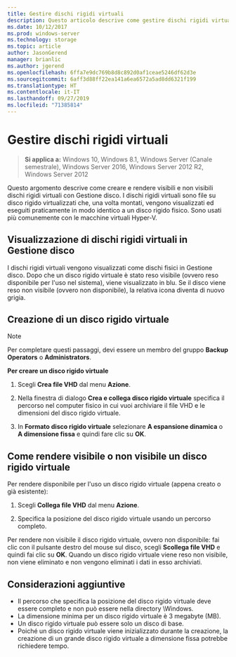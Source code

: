 ```yaml
---
title: Gestire dischi rigidi virtuali
description: Questo articolo descrive come gestire dischi rigidi virtuali
ms.date: 10/12/2017
ms.prod: windows-server
ms.technology: storage
ms.topic: article
author: JasonGerend
manager: brianlic
ms.author: jgerend
ms.openlocfilehash: 6ffa7e9dc769b8d8c892d0af1ceae5246df62d3e
ms.sourcegitcommit: 6aff3d88ff22ea141a6ea6572a5ad8dd6321f199
ms.translationtype: HT
ms.contentlocale: it-IT
ms.lasthandoff: 09/27/2019
ms.locfileid: "71385814"
---
```

# <a name="manage-virtual-hard-disks-vhd"></a>Gestire dischi rigidi virtuali

> **Si applica a:** Windows 10, Windows 8.1, Windows Server (Canale semestrale), Windows Server 2016, Windows Server 2012 R2, Windows Server 2012

Questo argomento descrive come creare e rendere visibili e non visibili dischi rigidi virtuali con Gestione disco. I dischi rigidi virtuali sono file su disco rigido virtualizzati che, una volta montati, vengono visualizzati ed eseguiti praticamente in modo identico a un disco rigido fisico. Sono usati più comunemente con le macchine virtuali Hyper-V. 

## <a name="viewing-vhds-in-disk-management"></a>Visualizzazione di dischi rigidi virtuali in Gestione disco

I dischi rigidi virtuali vengono visualizzati come dischi fisici in Gestione disco. Dopo che un disco rigido virtuale è stato reso visibile (ovvero reso disponibile per l'uso nel sistema), viene visualizzato in blu. Se il disco viene reso non visibile (ovvero non disponibile), la relativa icona diventa di nuovo grigia.

## <a name="creating-a-vhd"></a>Creazione di un disco rigido virtuale

> [!NOTE]
> Per completare questi passaggi, devi essere un membro del gruppo **Backup Operators** o **Administrators**.

**Per creare un disco rigido virtuale**

1.  Scegli **Crea file VHD** dal menu **Azione**.

2.  Nella finestra di dialogo **Crea e collega disco rigido virtuale** specifica il percorso nel computer fisico in cui vuoi archiviare il file VHD e le dimensioni del disco rigido virtuale.

3.  In **Formato disco rigido virtuale** selezionare **A espansione dinamica** o **A dimensione fissa** e quindi fare clic su **OK**.

## <a name="attaching-and-detaching-a-vhd"></a>Come rendere visibile o non visibile un disco rigido virtuale

Per rendere disponibile per l'uso un disco rigido virtuale (appena creato o già esistente): 

1. Scegli **Collega file VHD** dal menu **Azione**.

2. Specifica la posizione del disco rigido virtuale usando un percorso completo.

Per rendere non visibile il disco rigido virtuale, ovvero non disponibile: fai clic con il pulsante destro del mouse sul disco, scegli **Scollega file VHD** e quindi fai clic su **OK**. Quando un disco rigido virtuale viene reso non visibile, non viene eliminato e non vengono eliminati i dati in esso archiviati.

## <a name="additional-considerations"></a>Considerazioni aggiuntive

-   Il percorso che specifica la posizione del disco rigido virtuale deve essere completo e non può essere nella directory \\Windows.
-   La dimensione minima per un disco rigido virtuale è 3 megabyte (MB).
-   Un disco rigido virtuale può essere solo un disco di base.
-   Poiché un disco rigido virtuale viene inizializzato durante la creazione, la creazione di un grande disco rigido virtuale a dimensione fissa potrebbe richiedere tempo.
